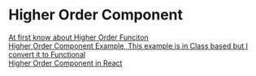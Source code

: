 # Higher Order Component    
[At first know about Higher Order Funciton](https://github.com/SazinSamin/Samin_Reading_Room/blob/main/Javascript/Advance/Higher_Order_Function/README.md)  
[Higher Order Component Example, This example is in Class based but I convert it to Functional](https://www.youtube.com/watch?v=Tz1JhhWlJvA)  
[Higher Order Component in React](https://www.smashingmagazine.com/2020/06/higher-order-components-react/)